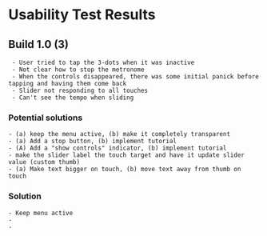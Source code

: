 #  Usability Test Results

## Build 1.0 (3)

     - User tried to tap the 3-dots when it was inactive
     - Not clear how to stop the metronome
     - When the controls disappeared, there was some initial panick before tapping and having them come back
     - Slider not responding to all touches
     - Can't see the tempo when sliding

### Potential solutions
    - (a) keep the menu active, (b) make it completely transparent
    - (a) Add a stop button, (b) implement tutorial
    - (A) Add a "show controls" indicator, (b) implement tutorial
    - make the slider label the touch target and have it update slider value (custom thumb)
    - (a) Make text bigger on touch, (b) move text away from thumb on touch

### Solution
    - Keep menu active
    -
    - 
